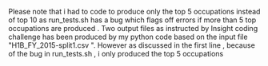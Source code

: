Please note that i had to code to produce only the top 5 occupations instead of top 10 as run_tests.sh has a bug which flags off errors if more than 5 top occupations  are produced . 
Two output files as instructed by Insight coding challenge has been produced by my python code based on the input file 
"H1B_FY_2015-split1.csv ". However as discussed in the first line , because of the bug in run_tests.sh , i only produced the top 5 occupations

